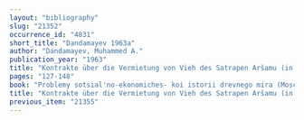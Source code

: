 ```yaml
---
layout: "bibliography"
slug: "21352"
occurrence_id: "4831"
short_title: "Dandamayev 1963a"
author: "Dandamayev, Muhammed A."
publication_year: "1963"
title: "Kontrakte über die Vermietung von Vieh des Satrapen Aršamu (in Russian)"
pages: "127-148"
book: "Problemy sotsial'no-ekonomiches- koi istorii drevnego mira (Moscow and Leningrad)  = Fs. Tjumenev"
title: "Kontrakte über die Vermietung von Vieh des Satrapen Aršamu (in Russian)"
previous_item: "21355"
---
```


